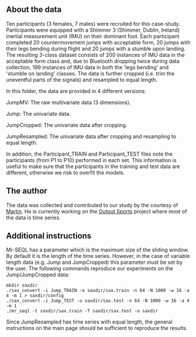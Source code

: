 
## About the data

Ten participants (3 females, 7 males) were recruited for this case-study. Participants were equipped with a Shimmer 3 (Shimmer, Dublin, Ireland) inertial measurement unit (IMU) on their dominant foot. Each participant completed 20 countermovement jumps with acceptable form, 20 jumps with their legs bending during flight and 20 jumps with a stumble upon landing. The resulting 3-class dataset consists of 200 instances of IMU data in the acceptable form class and, due to Bluetooth dropping twice during data collection, 199 instances of IMU data in both the 'legs bending' and 'stumble on landing' classes. The data is further cropped (i.e. trim the uneventful parts of the signals) and resampled to equal length.

In this folder, the data are provided in 4 different versions:

JumpMV: The raw multivariate data (3 dimensions).

Jump: The univariate data.

JumpCropped: The univariate data after cropping.

JumpResampled: The univariate data after cropping and resampling to equal length.

In addition, the Participant_TRAIN and Participant_TEST files note the participants (from P1 to P10) performed in each set.
This information is useful to make sure that the participants in the training and test data are different, otherwise we risk to overfit the models.

## The author

The data was collected and contributed to our study by the courtesy of [Martin](https://www.researchgate.net/profile/Martin_Oreilly4). He is currently working on the [Output Sports](http://www.outputsports.com/) project where most of the data is time series.

## Additional instructions

Mr-SEQL has a parameter which is the maximum size of the sliding window. By default it is the length of the time series. However, in the case of variable length data (e.g. Jump and JumpCropped) this parameter must be set by the user. The following commands reproduce our experiments on the Jump/JumpCropped data:


```
mkdir saxdir
./sax_convert -i Jump_TRAIN -o saxdir/sax.train -n 64 -N 1000 -w 16 -a 4 -m 1 > saxdir/config
./sax_convert -i Jump_TEST -o saxdir/sax.test -n 64 -N 1000 -w 16 -a 4 -m 1
./mr_seql -t saxdir/sax.train -T saxdir/sax.test -o saxdir

```

Since JumpResampled has time series with equal length, the general instructions on the main page should be sufficient to reproduce the results.
